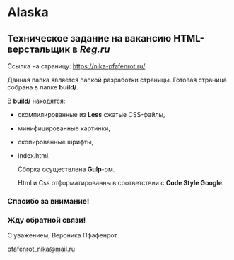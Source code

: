 # Alaska


## Техническое задание на вакансию HTML-верстальщик в ***Reg.ru***


Ссылка на страницу: <https://nika-pfafenrot.ru/>


  Данная папка является папкой разработки страницы. Готовая страница собрана в папке **build/**. 
  

  В **build/** находятся: 
   
- скомпилированные из **Less** сжатые CSS-файлы,
- минифицированные картинки,
- скопированные шрифты,
- index.html.
   
   
  Сборка осуществлена **Gulp**-ом.

  Html и Css отформатированны в соответствии с **Code Style Google**.



### Спасибо за внимание!

### Жду обратной связи!


С уважением, Вероника Пфафенрот

pfafenrot_nika@mail.ru
